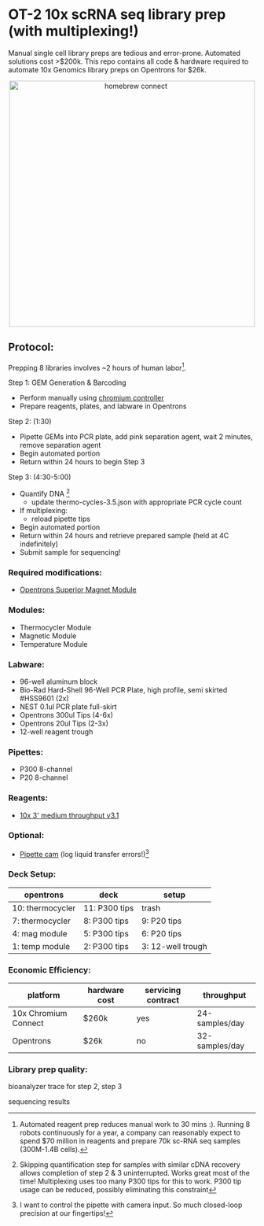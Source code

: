 # OT-2 10x scRNA seq library prep (with multiplexing!)

Manual single cell library preps are tedious and error-prone. Automated solutions cost >$200k. This repo contains all code & hardware required to automate 10x Genomics library preps on Opentrons for $26k.

<p align="center">
	<img src="https://github.com/retrobiosciences/opentrons-10x/blob/main/homebrew-connect.jpeg" alt="homebrew connect" width="500px">
</p>

Protocol:
------

Prepping 8 libraries involves ~2 hours of human labor[^1]. 

Step 1: GEM Generation & Barcoding
- Perform manually using [chromium controller](https://www.10xgenomics.com/instruments/chromium-controller)
- Prepare reagents, plates, and labware in Opentrons

Step 2:  (1:30)
- Pipette GEMs into PCR plate, add pink separation agent, wait 2 minutes, remove separation agent
- Begin automated portion
- Return within 24 hours to begin Step 3

Step 3: (4:30-5:00)
- Quantify DNA [^2]
	- update thermo-cycles-3.5.json with appropriate PCR cycle count
- If multiplexing:
	- reload pipette tips
- Begin automated portion
- Return within 24 hours and retrieve prepared sample (held at 4C indefinitely)
- Submit sample for sequencing!

### Required modifications:
- [Opentrons Superior Magnet Module](https://github.com/retrobiosciences/opentrons-superior-magnet)

### Modules:
- Thermocycler Module
- Magnetic Module
- Temperature Module

### Labware:
- 96-well aluminum block
- Bio-Rad Hard-Shell 96-Well PCR Plate, high profile, semi skirted #HSS9601 (2x)
- NEST 0.1ul PCR plate full-skirt
- Opentrons 300ul Tips (4-6x)
- Opentrons 20ul Tips (2-3x)
- 12-well reagent trough

### Pipettes:
- P300 8-channel
- P20 8-channel

### Reagents:
- [10x 3' medium throughput v3.1](https://www.10xgenomics.com/support/single-cell-gene-expression/documentation/steps/library-prep/chromium-next-gem-single-cell-3-v-3-1-dual-index-libraries)

### Optional:
- [Pipette cam](https://github.com/retrobiosciences/opentrons-pipette-cam) (log liquid transfer errors!)[^3]

### Deck Setup:
opentrons | deck | setup
--- | --- | ---
10: thermocycler| 11: P300 tips| trash
7: thermocycler| 8: P300 tips | 9: P20 tips
4: mag module | 5: P300 tips | 6: P20 tips
1: temp module | 2: P300 tips | 3: 12-well trough

### Economic Efficiency:
 platform | hardware cost | servicing contract | throughput 
 --- | --- | --- | ---
 10x Chromium Connect | $260k | yes | 24-samples/day
 Opentrons| $26k | no | 32-samples/day
 
### Library prep quality:
bioanalyzer trace for step 2, step 3

sequencing results

[^1]: Automated reagent prep reduces manual work to 30 mins :). Running 8 robots continuously for a year, a company can reasonably expect to spend $70 million in reagents and prepare 70k sc-RNA seq samples (300M-1.4B cells).
[^2]: Skipping quantification step for samples with similar cDNA recovery allows completion of step 2 & 3 uninterrupted. Works great most of the time! Multiplexing uses too many P300 tips for this to work. P300 tip usage can be reduced, possibly eliminating this constraint
[^3]: I want to control the pipette with camera input. So much closed-loop precision at our fingertips!

